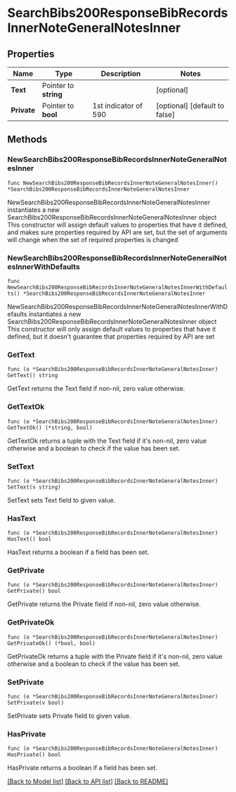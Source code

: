 # SearchBibs200ResponseBibRecordsInnerNoteGeneralNotesInner

## Properties

Name | Type | Description | Notes
------------ | ------------- | ------------- | -------------
**Text** | Pointer to **string** |  | [optional] 
**Private** | Pointer to **bool** | 1st indicator of 590 | [optional] [default to false]

## Methods

### NewSearchBibs200ResponseBibRecordsInnerNoteGeneralNotesInner

`func NewSearchBibs200ResponseBibRecordsInnerNoteGeneralNotesInner() *SearchBibs200ResponseBibRecordsInnerNoteGeneralNotesInner`

NewSearchBibs200ResponseBibRecordsInnerNoteGeneralNotesInner instantiates a new SearchBibs200ResponseBibRecordsInnerNoteGeneralNotesInner object
This constructor will assign default values to properties that have it defined,
and makes sure properties required by API are set, but the set of arguments
will change when the set of required properties is changed

### NewSearchBibs200ResponseBibRecordsInnerNoteGeneralNotesInnerWithDefaults

`func NewSearchBibs200ResponseBibRecordsInnerNoteGeneralNotesInnerWithDefaults() *SearchBibs200ResponseBibRecordsInnerNoteGeneralNotesInner`

NewSearchBibs200ResponseBibRecordsInnerNoteGeneralNotesInnerWithDefaults instantiates a new SearchBibs200ResponseBibRecordsInnerNoteGeneralNotesInner object
This constructor will only assign default values to properties that have it defined,
but it doesn't guarantee that properties required by API are set

### GetText

`func (o *SearchBibs200ResponseBibRecordsInnerNoteGeneralNotesInner) GetText() string`

GetText returns the Text field if non-nil, zero value otherwise.

### GetTextOk

`func (o *SearchBibs200ResponseBibRecordsInnerNoteGeneralNotesInner) GetTextOk() (*string, bool)`

GetTextOk returns a tuple with the Text field if it's non-nil, zero value otherwise
and a boolean to check if the value has been set.

### SetText

`func (o *SearchBibs200ResponseBibRecordsInnerNoteGeneralNotesInner) SetText(v string)`

SetText sets Text field to given value.

### HasText

`func (o *SearchBibs200ResponseBibRecordsInnerNoteGeneralNotesInner) HasText() bool`

HasText returns a boolean if a field has been set.

### GetPrivate

`func (o *SearchBibs200ResponseBibRecordsInnerNoteGeneralNotesInner) GetPrivate() bool`

GetPrivate returns the Private field if non-nil, zero value otherwise.

### GetPrivateOk

`func (o *SearchBibs200ResponseBibRecordsInnerNoteGeneralNotesInner) GetPrivateOk() (*bool, bool)`

GetPrivateOk returns a tuple with the Private field if it's non-nil, zero value otherwise
and a boolean to check if the value has been set.

### SetPrivate

`func (o *SearchBibs200ResponseBibRecordsInnerNoteGeneralNotesInner) SetPrivate(v bool)`

SetPrivate sets Private field to given value.

### HasPrivate

`func (o *SearchBibs200ResponseBibRecordsInnerNoteGeneralNotesInner) HasPrivate() bool`

HasPrivate returns a boolean if a field has been set.


[[Back to Model list]](../README.md#documentation-for-models) [[Back to API list]](../README.md#documentation-for-api-endpoints) [[Back to README]](../README.md)


